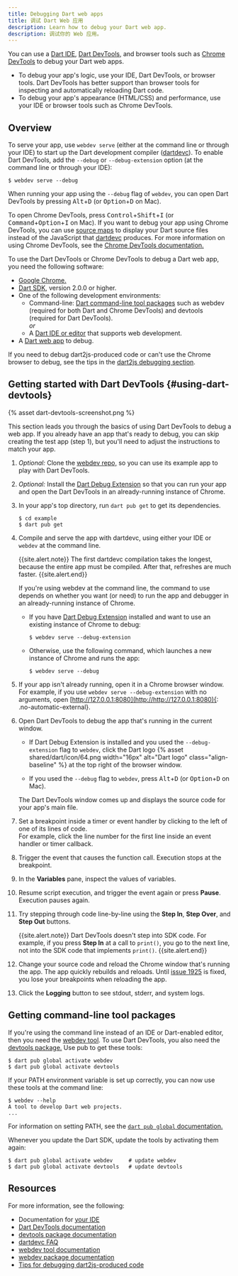 ```yaml
---
title: Debugging Dart web apps
title: 调试 Dart Web 应用
description: Learn how to debug your Dart web app.
description: 调试你的 Web 应用。
---
```


You can use a [Dart IDE][IDE], [Dart DevTools][], and browser tools
such as [Chrome DevTools][] to debug your Dart web apps.

* To debug your app's logic,
  use your IDE, Dart DevTools, or browser tools.
  Dart DevTools has better support than browser tools
  for inspecting and automatically reloading Dart code.
* To debug your app's appearance (HTML/CSS) and performance,
  use your IDE or browser tools such as Chrome DevTools.


## Overview

To serve your app, use `webdev serve`
(either at the command line or through your IDE)
to start up the Dart development compiler ([dartdevc][]).
To enable Dart DevTools, add the `--debug` or `--debug-extension` option
(at the command line or through your IDE):

```terminal
$ webdev serve --debug
```

When running your app using the `--debug` flag of `webdev`,
you can open Dart DevTools by pressing
<kbd>Alt</kbd>+<kbd>D</kbd>
(or <kbd>Option</kbd>+<kbd>D</kbd> on Mac).

To open Chrome DevTools, press <kbd>Control</kbd>+<kbd>Shift</kbd>+<kbd>I</kbd>
(or <kbd>Command</kbd>+<kbd>Option</kbd>+<kbd>I</kbd> on Mac).
If you want to debug your app using Chrome DevTools,
you can use [source maps][] to display your Dart source files
instead of the JavaScript that [dartdevc][] produces.
For more information on using Chrome DevTools,
see the [Chrome DevTools documentation.][Chrome DevTools]

[source maps]: https://developers.google.com/web/tools/chrome-devtools/javascript/source-maps

To use the Dart DevTools or Chrome DevTools
to debug a Dart web app, you need the following software:

* [Google Chrome.][Google Chrome]
* [Dart SDK][], version 2.0.0 or higher.
* One of the following development environments:
  * Command-line: [Dart command-line tool packages][cl-tools]
    such as webdev (required for both Dart and Chrome DevTools) and
    devtools (required for Dart DevTools).
    <br>_or_
  * A [Dart IDE or editor][IDE] that supports web development.
* A [Dart web app][] to debug.

[cl-tools]: #getting-command-line-tool-packages

If you need to debug dart2js-produced code
or can't use the Chrome browser to debug, see the tips in the
[dart2js debugging section][dart2js-debug].


## Getting started with Dart DevTools {#using-dart-devtools}

{% asset dart-devtools-screenshot.png %}

This section leads you through the basics of
using Dart DevTools to debug a web app.
If you already have an app that's ready to debug,
you can skip creating the test app (step 1),
but you'll need to adjust the instructions to match your app.

1. _Optional:_ Clone the [webdev repo,][] so you can use its example app
   to play with Dart DevTools.

1. _Optional:_ Install the [Dart Debug Extension][]
   so that you can run your app and open the Dart DevTools
   in an already-running instance of Chrome.

1. In your app's top directory, run `dart pub get` to get its dependencies.

   ```terminal
   $ cd example
   $ dart pub get
   ```

1. Compile and serve the app with dartdevc,
   using either your IDE or `webdev` at the command line.

   {{site.alert.note}}
    The first dartdevc compilation takes the longest,
    because the entire app must be compiled.
    After that, refreshes are much faster.
   {{site.alert.end}}

   If you're using webdev at the command line,
   the command to use depends on whether you want (or need) to
   run the app and debugger in an already-running instance of Chrome.

   * If you have [Dart Debug Extension][] installed and want to use
     an existing instance of Chrome to debug:

     ```terminal
     $ webdev serve --debug-extension
     ```

   * Otherwise, use the following command, which launches a new instance of
     Chrome and runs the app:

     ```terminal
     $ webdev serve --debug
     ```

1. If your app isn't already running, open it in a Chrome browser window.
   <br>
   For example, if you use `webdev serve --debug-extension` with no arguments,
   open [http://127.0.0.1:8080](http://http://127.0.0.1:8080){: .no-automatic-external}.

1. Open Dart DevTools to debug the app that's running in the current window.

   * If Dart Debug Extension is installed and
     you used the `--debug-extension` flag to `webdev`,
     click the Dart logo
     {% asset shared/dart/icon/64.png width="16px" alt="Dart logo"
     class="align-baseline" %}
     at the top right of the browser window.
     
   * If you used the `--debug` flag to `webdev`,
     press <kbd>Alt</kbd>+<kbd>D</kbd>
     (or <kbd>Option</kbd>+<kbd>D</kbd> on Mac).
   
   The Dart DevTools window comes up
   and displays the source code for your app's main file.

1. Set a breakpoint inside a timer or event handler
   by clicking to the left of one of its lines of code.
   <br>
   For example, click the line number for the first line inside
   an event handler or timer callback.

1. Trigger the event that causes the function call.
   Execution stops at the breakpoint.

1. In the **Variables** pane, inspect the values of variables.

1. Resume script execution, and trigger the event again or press **Pause**.
   Execution pauses again.

1. Try stepping through code line-by-line using the
   **Step In**, **Step Over**, and **Step Out** buttons.

   {{site.alert.note}}
     Dart DevTools doesn't step into SDK code.
     For example, if you press **Step In** at a call to `print()`,
     you go to the next line, not into the SDK code that implements `print()`.
   {{site.alert.end}}

1. Change your source code and reload the Chrome window that's running the app.
   The app quickly rebuilds and reloads.
   Until [issue 1925][] is fixed,
   you lose your breakpoints when reloading the app.

1. Click the **Logging** button to see stdout, stderr, and system logs.


## Getting command-line tool packages

If you're using the command line instead of an IDE or Dart-enabled editor,
then you need the [webdev tool][webdev].
To use Dart DevTools, you also need the [devtools package.][devtools-pkg]
Use pub to get these tools:

```terminal
$ dart pub global activate webdev
$ dart pub global activate devtools
```

If your PATH environment variable is set up correctly,
you can now use these tools at the command line:

```terminal
$ webdev --help
A tool to develop Dart web projects.
...
```

For information on setting PATH, see the
[`dart pub global` documentation.][dart pub global documentation]

Whenever you update the Dart SDK,
update the tools by activating them again:

```terminal
$ dart pub global activate webdev     # update webdev
$ dart pub global activate devtools   # update devtools
```

## Resources

For more information, see the following:

* Documentation for [your IDE][IDE]
* [Dart DevTools documentation][Dart DevTools]
* [devtools package documentation][devtools-pkg]
* [dartdevc FAQ][]
* [webdev tool documentation][webdev]
* [webdev package documentation][webdev-pkg]
* [Tips for debugging dart2js-produced code][dart2js-debug]

[Chrome DevTools]: https://developers.google.com/web/tools/chrome-devtools
[Dart Debug Extension]: https://chrome.google.com/webstore/detail/dart-debug-extension/eljbmlghnomdjgdjmbdekegdkbabckhm
[Dart DevTools]: /tools/dart-devtools
[IDE]: /tools#ides-and-editors
[Dart SDK]: /get-dart
[Dart web app]: /web
[dart2js-debug]: /tools/dart2js#debugging
[dartdevc]: /tools/dartdevc
[dartdevc FAQ]: /tools/dartdevc/faq
[devtools-pkg]: {{site.pub-pkg}}/devtools
[Google Chrome]: https://www.google.com/chrome
[issue 1925]: https://github.com/flutter/devtools/issues/1925
[JavaScript debugging reference]: https://developers.google.com/web/tools/chrome-devtools/javascript/reference
[dart pub global documentation]: /tools/pub/cmd/pub-global
[webdev]: /tools/webdev
[webdev repo,]: https://github.com/dart-lang/webdev
[webdev-pkg]: {{site.pub-pkg}}/webdev
